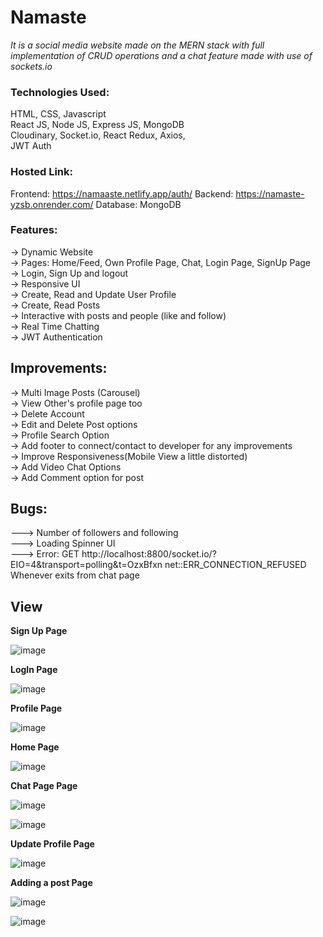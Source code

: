 # Namaste

*It is a social media website made on the MERN stack with full implementation of CRUD operations and a chat feature made with use of sockets.io*

### Technologies Used:
HTML, CSS, Javascript <br />
React JS, Node JS, Express JS, MongoDB <br />
Cloudinary, Socket.io, React Redux, Axios, <br />
JWT Auth <br />

### Hosted Link:
Frontend: https://namaaste.netlify.app/auth/
Backend: https://namaste-yzsb.onrender.com/
Database: MongoDB

### Features:
-> Dynamic Website <br />
-> Pages: Home/Feed, Own Profile Page, Chat, Login Page, SignUp Page  <br />
-> Login, Sign Up and logout <br />
-> Responsive UI <br />
-> Create, Read and Update User Profile <br />
-> Create, Read Posts <br />
-> Interactive with posts and people (like and follow) <br />
-> Real Time Chatting <br />
-> JWT Authentication <br />

## Improvements:

-> Multi Image Posts (Carousel) <br />
-> View Other's profile page too <br />
-> Delete Account <br />
-> Edit and Delete Post options <br />
-> Profile Search Option <br />
-> Add footer to connect/contact to developer for any improvements <br />
-> Improve Responsiveness(Mobile View a little distorted) <br />
-> Add Video Chat Options <br />
-> Add Comment option for post <br />

## Bugs:

---> Number of followers and following <br />
---> Loading Spinner UI <br />
---> Error: GET http://localhost:8800/socket.io/?EIO=4&transport=polling&t=OzxBfxn net::ERR_CONNECTION_REFUSED <br />
Whenever exits from chat page <br />

## View

**Sign Up  Page**

![image](https://user-images.githubusercontent.com/82869137/207813081-f099eae0-3d65-4d64-b3a6-1f5475763696.png)


**LogIn Page**

![image](https://user-images.githubusercontent.com/82869137/207813273-40e0a0f6-bda6-46bf-a03e-c1eab0be42fd.png)


**Profile Page**

![image](https://user-images.githubusercontent.com/82869137/207813512-0fc77969-b9ce-42de-b5e3-4124f44110b9.png)


**Home Page**

![image](https://user-images.githubusercontent.com/82869137/207813413-d3ec2d65-1fc6-4f60-a5c5-2f8069f3b0e7.png)


**Chat Page Page**

![image](https://user-images.githubusercontent.com/82869137/207813602-8ae01603-eff1-47d8-a935-8360b4fc2dbd.png)

![image](https://user-images.githubusercontent.com/82869137/207815619-390683db-55d9-4d7e-943e-045c2a8eee35.png)



**Update Profile Page**

![image](https://user-images.githubusercontent.com/82869137/207813891-09d19425-935b-4bf8-892e-bb0a69550745.png)


**Adding a post Page**

![image](https://user-images.githubusercontent.com/82869137/207814244-53c27172-0458-43d5-9b86-5dd78dccc802.png)

![image](https://user-images.githubusercontent.com/82869137/207814454-9e9bf2df-dd96-462a-bcae-bd89a4bbdbd9.png)


